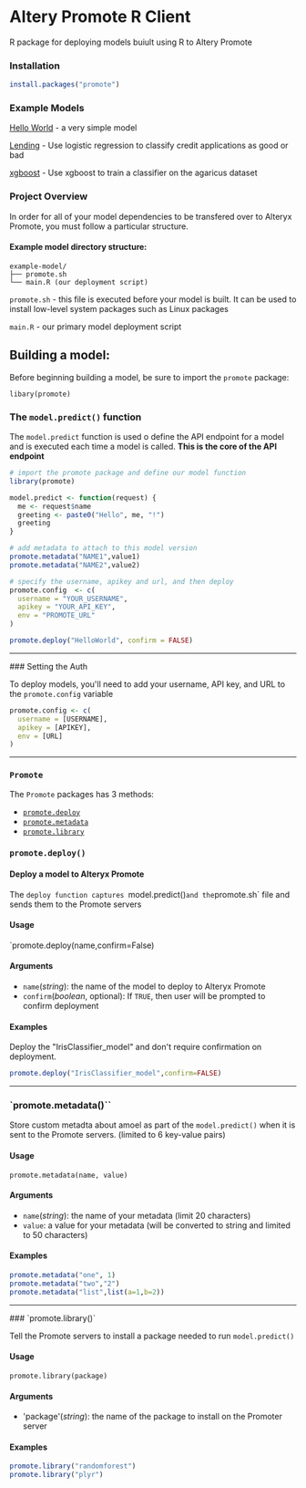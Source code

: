 # Altery Promote R Client
R package for deploying models buiult using R to Altery Promote

### Installation

```r
install.packages("promote")
```

### Example Models
[Hello World](examples/helloworld) - a very simple model

[Lending](examples/lending) - Use logistic regression to classify credit applications as good or bad

[xgboost](examples/xgboost) - Use xgboost to train a classifier on the agaricus dataset

### Project Overview

In order for all of your model dependencies to be transfered over to Alteryx Promote, you must follow a particular structure.

#### Example model directory structure:
```
example-model/
├── promote.sh
└── main.R (our deployment script)
```

`promote.sh` - this file is executed before your model is built. It can be used to install low-level system packages such as Linux packages

`main.R` - our primary model deployment script

## Building a model:

Before beginning building a model, be sure to import the `promote` package:

`libary(promote)`

### The `model.predict()` function

The `model.predict` function is used o define the API endpoint for a model and is executed each time a model is called. **This is the core of the API endpoint**

```r
# import the promote package and define our model function
library(promote)

model.predict <- function(request) {
  me <- request$name
  greeting <- paste0("Hello", me, "!")
  greeting
}

# add metadata to attach to this model version
promote.metadata("NAME1",value1)
promote.metadata("NAME2",value2)

# specify the username, apikey and url, and then deploy
promote.config  <- c(
  username = "YOUR_USERNAME",
  apikey = "YOUR_API_KEY",
  env = "PROMOTE_URL"
)

promote.deploy("HelloWorld", confirm = FALSE)
```

<hr>
### Setting the Auth

To deploy models, you'll need to add your username, API key, and URL to the `promote.config` variable
```r
promote.config <- c(
  username = [USERNAME],
  apikey = [APIKEY],
  env = [URL]
)
```
<hr>

### `Promote`

The `Promote` packages has 3 methods:
- [`promote.deploy`](#promotedeploy)
- [`promote.metadata`](#promotemetadata)
- [`promote.library`](#promotelibrary)

### `promote.deploy()`

#### Deploy a model to Alteryx Promote

The `deploy function captures `model.predict()` and the `promote.sh` file and sends them to the Promote servers

#### Usage

`promote.deploy(name,confirm=False)

#### Arguments
- `name`(_string_): the name of the model to deploy to Alteryx Promote
- `confirm`(_boolean_, optional): If `TRUE`, then user will be prompted to confirm deployment

#### Examples

Deploy the "IrisClassifier_model" and don't require confirmation on deployment.
```r
promote.deploy("IrisClassifier_model",confirm=FALSE)
```
<hr>

### `promote.metadata()``

Store custom metadta about amoel as part of the `model.predict()` when it is sent to the Promote servers. (limited to 6 key-value pairs)

#### Usage

`promote.metadata(name, value)`

#### Arguments
- `name`(_string_): the name of your metadata (limit 20 characters)
- `value`: a value for your metadata (will be converted to string and limited to 50 characters)

#### Examples

```r
promote.metadata("one", 1)
promote.metadata("two","2")
promote.metadata("list",list(a=1,b=2))
```
<hr>
### `promote.library()`

Tell the Promote servers to install a package needed to run `model.predict()`

#### Usage

`promote.library(package)`

#### Arguments

- 'package'(_string_): the name of the package to install on the Promoter server

#### Examples

```r
promote.library("randomforest")
promote.library("plyr")
```
